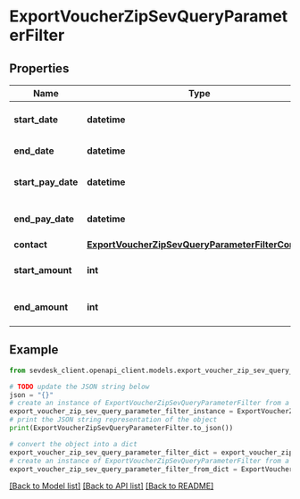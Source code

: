 # ExportVoucherZipSevQueryParameterFilter


## Properties

Name | Type | Description | Notes
------------ | ------------- | ------------- | -------------
**start_date** | **datetime** | Start date of the voucher | [optional] 
**end_date** | **datetime** | End date of the voucher | [optional] 
**start_pay_date** | **datetime** | Start pay date of the voucher | [optional] 
**end_pay_date** | **datetime** | End pay date of the voucher | [optional] 
**contact** | [**ExportVoucherZipSevQueryParameterFilterContact**](ExportVoucherZipSevQueryParameterFilterContact.md) |  | [optional] 
**start_amount** | **int** | filters the vouchers by amount | [optional] 
**end_amount** | **int** | filters the vouchers by amount | [optional] 

## Example

```python
from sevdesk_client.openapi_client.models.export_voucher_zip_sev_query_parameter_filter import ExportVoucherZipSevQueryParameterFilter

# TODO update the JSON string below
json = "{}"
# create an instance of ExportVoucherZipSevQueryParameterFilter from a JSON string
export_voucher_zip_sev_query_parameter_filter_instance = ExportVoucherZipSevQueryParameterFilter.from_json(json)
# print the JSON string representation of the object
print(ExportVoucherZipSevQueryParameterFilter.to_json())

# convert the object into a dict
export_voucher_zip_sev_query_parameter_filter_dict = export_voucher_zip_sev_query_parameter_filter_instance.to_dict()
# create an instance of ExportVoucherZipSevQueryParameterFilter from a dict
export_voucher_zip_sev_query_parameter_filter_from_dict = ExportVoucherZipSevQueryParameterFilter.from_dict(export_voucher_zip_sev_query_parameter_filter_dict)
```
[[Back to Model list]](../README.md#documentation-for-models) [[Back to API list]](../README.md#documentation-for-api-endpoints) [[Back to README]](../README.md)


